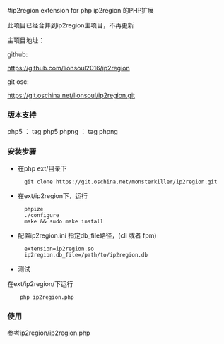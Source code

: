 #ip2region extension for php
ip2region 的PHP扩展

此项目已经合并到ip2region主项目，不再更新

主项目地址：

github:

https://github.com/lionsoul2016/ip2region

git osc:

https://git.oschina.net/lionsoul/ip2region.git


### 版本支持
php5 ： tag php5
phpng ： tag phpng


### 安装步骤
* 在php ext/目录下
    
        git clone https://git.oschina.net/monsterkiller/ip2region.git

* 在ext/ip2region下，运行 

        phpize
        ./configure
        make && sudo make install

* 配置ip2region.ini 指定db_file路径，(cli 或者 fpm)
    
        extension=ip2region.so
        ip2region.db_file=/path/to/ip2region.db

* 测试 

在ext/ip2region/下运行
    
        php ip2region.php

### 使用

参考ip2region/ip2region.php

